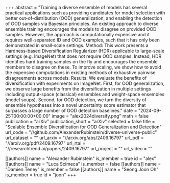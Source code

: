+++
abstract = "Training a diverse ensemble of models has several practical applications such as providing candidates for model selection with better out-of-distribution (OOD) generalization, and enabling the detection of OOD samples via Bayesian principles. An existing approach to diverse ensemble training encourages the models to disagree on provided OOD samples. However, the approach is computationally expensive and it requires well-separated ID and OOD examples, such that it has only been demonstrated in small-scale settings. Method: This work presents a Hardness-based Diversification Regularizer (HDR) applicable to large-scale settings (e.g. ImageNet) that does not require OOD samples. Instead, HDR identifies hard training samples on the fly and encourages the ensemble members to disagree on these. To improve scaling, we show how to avoid the expensive computations in existing methods of exhaustive pairwise disagreements across models. Results: We evaluate the benefits of diversification with experiments on ImageNet. First, for OOD generalization, we observe large benefits from the diversification in multiple settings including output-space (classical) ensembles and weight-space ensembles (model soups). Second, for OOD detection, we turn the diversity of ensemble hypotheses into a novel uncertainty score estimator that surpasses a large number of OOD detection baselines."
date = "2024-09-25T00:00:00+00:00"
image = "alex2024diversify.png"
math = false
publication = "arXiv"
publication_short = "arXiv"
selected = false
title = "Scalable Ensemble Diversification for OOD Generalization and Detection"
url_code = "//github.com/AlexanderRubinstein/diverse-universe-public"
url_dataset = ""
url_arxiv = "//arxiv.org/abs/2409.16797"
url_pdf = "//arxiv.org/pdf/2409.16797"
url_rtai = "//researchtrend.ai/papers/2409.16797"
url_project = ""
url_video = ""


[[authors]]
    name = "Alexander Rubinstein"
    is_member = true
    id = "alex"
[[authors]]
    name = "Luca Scimeca"
    is_member = false
[[authors]]
    name = "Damien Teney"
    is_member = false
[[authors]]
    name = "Seong Joon Oh"
    is_member = true
    id = "joon"
+++
